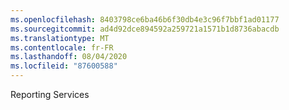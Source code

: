 ```yaml
---
ms.openlocfilehash: 8403798ce6ba46b6f30db4e3c96f7bbf1ad01177
ms.sourcegitcommit: ad4d92dce894592a259721a1571b1d8736abacdb
ms.translationtype: MT
ms.contentlocale: fr-FR
ms.lasthandoff: 08/04/2020
ms.locfileid: "87600588"
---
```

 Reporting Services 